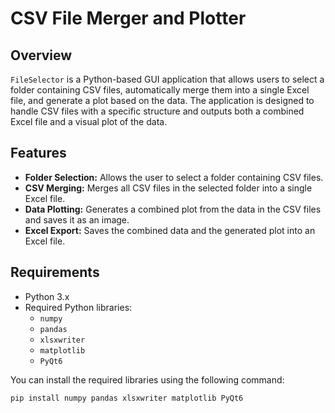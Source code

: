 # CSV File Merger and Plotter

## Overview

`FileSelector` is a Python-based GUI application that allows users to select a folder containing CSV files, automatically merge them into a single Excel file, and generate a plot based on the data. The application is designed to handle CSV files with a specific structure and outputs both a combined Excel file and a visual plot of the data.

## Features

- **Folder Selection:** Allows the user to select a folder containing CSV files.
- **CSV Merging:** Merges all CSV files in the selected folder into a single Excel file.
- **Data Plotting:** Generates a combined plot from the data in the CSV files and saves it as an image.
- **Excel Export:** Saves the combined data and the generated plot into an Excel file.

## Requirements

- Python 3.x
- Required Python libraries:
  - `numpy`
  - `pandas`
  - `xlsxwriter`
  - `matplotlib`
  - `PyQt6`

You can install the required libraries using the following command:

```bash
pip install numpy pandas xlsxwriter matplotlib PyQt6
